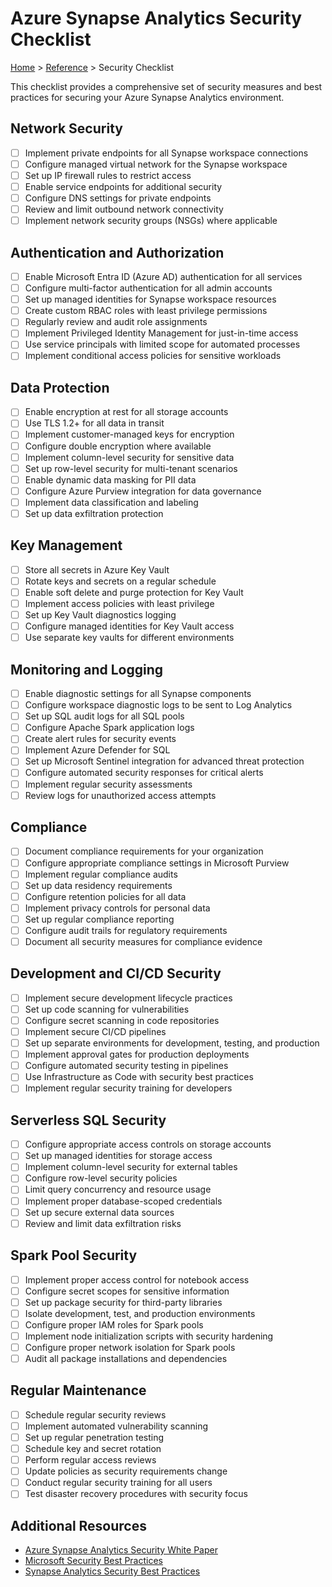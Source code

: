 # Azure Synapse Analytics Security Checklist

[Home](../../README.md) > [Reference](./index.md) > Security Checklist

This checklist provides a comprehensive set of security measures and best practices for securing your Azure Synapse Analytics environment.

## Network Security

- [ ] Implement private endpoints for all Synapse workspace connections
- [ ] Configure managed virtual network for the Synapse workspace
- [ ] Set up IP firewall rules to restrict access
- [ ] Enable service endpoints for additional security
- [ ] Configure DNS settings for private endpoints
- [ ] Review and limit outbound network connectivity
- [ ] Implement network security groups (NSGs) where applicable

## Authentication and Authorization

- [ ] Enable Microsoft Entra ID (Azure AD) authentication for all services
- [ ] Configure multi-factor authentication for all admin accounts
- [ ] Set up managed identities for Synapse workspace resources
- [ ] Create custom RBAC roles with least privilege permissions
- [ ] Regularly review and audit role assignments
- [ ] Implement Privileged Identity Management for just-in-time access
- [ ] Use service principals with limited scope for automated processes
- [ ] Implement conditional access policies for sensitive workloads

## Data Protection

- [ ] Enable encryption at rest for all storage accounts
- [ ] Use TLS 1.2+ for all data in transit
- [ ] Implement customer-managed keys for encryption
- [ ] Configure double encryption where available
- [ ] Implement column-level security for sensitive data
- [ ] Set up row-level security for multi-tenant scenarios
- [ ] Enable dynamic data masking for PII data
- [ ] Configure Azure Purview integration for data governance
- [ ] Implement data classification and labeling
- [ ] Set up data exfiltration protection

## Key Management

- [ ] Store all secrets in Azure Key Vault
- [ ] Rotate keys and secrets on a regular schedule
- [ ] Enable soft delete and purge protection for Key Vault
- [ ] Implement access policies with least privilege
- [ ] Set up Key Vault diagnostics logging
- [ ] Configure managed identities for Key Vault access
- [ ] Use separate key vaults for different environments

## Monitoring and Logging

- [ ] Enable diagnostic settings for all Synapse components
- [ ] Configure workspace diagnostic logs to be sent to Log Analytics
- [ ] Set up SQL audit logs for all SQL pools
- [ ] Configure Apache Spark application logs
- [ ] Create alert rules for security events
- [ ] Implement Azure Defender for SQL
- [ ] Set up Microsoft Sentinel integration for advanced threat protection
- [ ] Configure automated security responses for critical alerts
- [ ] Implement regular security assessments
- [ ] Review logs for unauthorized access attempts

## Compliance

- [ ] Document compliance requirements for your organization
- [ ] Configure appropriate compliance settings in Microsoft Purview
- [ ] Implement regular compliance audits
- [ ] Set up data residency requirements
- [ ] Configure retention policies for all data
- [ ] Implement privacy controls for personal data
- [ ] Set up regular compliance reporting
- [ ] Configure audit trails for regulatory requirements
- [ ] Document all security measures for compliance evidence

## Development and CI/CD Security

- [ ] Implement secure development lifecycle practices
- [ ] Set up code scanning for vulnerabilities
- [ ] Configure secret scanning in code repositories
- [ ] Implement secure CI/CD pipelines
- [ ] Set up separate environments for development, testing, and production
- [ ] Implement approval gates for production deployments
- [ ] Configure automated security testing in pipelines
- [ ] Use Infrastructure as Code with security best practices
- [ ] Implement regular security training for developers

## Serverless SQL Security

- [ ] Configure appropriate access controls on storage accounts
- [ ] Set up managed identities for storage access
- [ ] Implement column-level security for external tables
- [ ] Configure row-level security policies
- [ ] Limit query concurrency and resource usage
- [ ] Implement proper database-scoped credentials
- [ ] Set up secure external data sources
- [ ] Review and limit data exfiltration risks

## Spark Pool Security

- [ ] Implement proper access control for notebook access
- [ ] Configure secret scopes for sensitive information
- [ ] Set up package security for third-party libraries
- [ ] Isolate development, test, and production environments
- [ ] Configure proper IAM roles for Spark pools
- [ ] Implement node initialization scripts with security hardening
- [ ] Configure proper network isolation for Spark pools
- [ ] Audit all package installations and dependencies

## Regular Maintenance

- [ ] Schedule regular security reviews
- [ ] Implement automated vulnerability scanning
- [ ] Set up regular penetration testing
- [ ] Schedule key and secret rotation
- [ ] Perform regular access reviews
- [ ] Update policies as security requirements change
- [ ] Conduct regular security training for all users
- [ ] Test disaster recovery procedures with security focus

## Additional Resources

- [Azure Synapse Analytics Security White Paper](https://learn.microsoft.com/en-us/azure/synapse-analytics/guidance/security-white-paper-introduction)
- [Microsoft Security Best Practices](https://learn.microsoft.com/en-us/security/benchmark/azure/baselines/synapse-analytics-security-baseline)
- [Synapse Analytics Security Best Practices](../best-practices/security.md)

